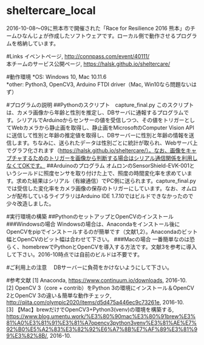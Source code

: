 # sheltercare_local
2016-10-08〜09に熊本市で開催された「Race for Resilience 2016 熊本」のチームひなんじょが作成したソフトウェアです。ローカル側で動作させるプログラムを格納しています。

#Links
イベントページ, http://connpass.com/event/40111/  
本チームのサービス公開ページ, https://halsk.github.io/sheltercare/  

#動作環境
*OS: Windows 10, Mac 10.11.6  
*other: Python3, OpenCV3, Arduino FTDI driver（Mac, Win10なら問題ないはず）  

#プログラムの説明
##Pythonのスクリプト　capture_final.py
このスクリプトは、カメラ画像から年齢と性別を推定し、DBサーバに通報するプログラムです。シリアルでArduinoからセンサーの値を受信しつつ、その値をトリガーとしてWebカメラから静止画を取得し、静止画をMicrosoftのComputer Vision APIに送信して性別と年齢の推定値を取得し、DBサーバーに性別と年齢の情報を送信します。ちなみに、送られたデータは性別ごとに統計が取られ、Webサーバ上でグラフ化されます（https://halsk.github.io/sheltercare/）。なお、画像をキャプチャするためのトリガーを画像から判断する場合はシリアル通信関係を利用しなくてOKです。
##Arduinoのプログラム
オムロンのSensorShield-EVK-001というシールドに照度センサを取り付けた上で、照度の時間変化率を求めています。求めた結果はシリアル（有線通信）でPC側に送られます。capture_final.pyでは受信した変化率をカメラ画像の保存のトリガーにしています。なお、オムロンが配布しているライブラリはArduino IDE 1.7.10ではビルドできなかったので少々改造しました。

#実行環境の構築
##PythonのセットアップとOpenCVのインストール
###Windowsの場合
Windowsの場合は、Anacondaをインストール後にOpenCVをpipでインストールするのが簡単です（文献1,2）。Anacondaのビット幅とOpenCVのビット幅は合わせて下さい。
###Macの場合
一番簡単なのは恐らく、homebrewでPythonとOpenCVを導入する方法です。文献3を参考に導入して下さい。2016-10時点では自前のビルドは不要です。
 
#ご利用上の注意
　DBサーバーに負荷をかけないようにして下さい。

#参考文献
[1] Anaconda, https://www.continuum.io/downloads, 2016-10.  
[2] OpenCV 3（core + contrib）をPython 3の環境にインストール＆OpenCV 2とOpenCV 3の違い＆簡単な動作チェック, http://qiita.com/olympic2020/items/d5d475a446ec9c73261e, 2016-10.  
[3] 【Mac】brewだけでOpenCV3+Python3(venv)の環境を構築する, https://www.blog.umentu.work/%E3%80%90mac%E3%80%91brew%E3%81%A0%E3%81%91%E3%81%A7opencv3python3venv%E3%81%AE%E7%92%B0%E5%A2%83%E3%82%92%E6%A7%8B%E7%AF%89%E3%81%99%E3%82%8B/, 2016-10.  
